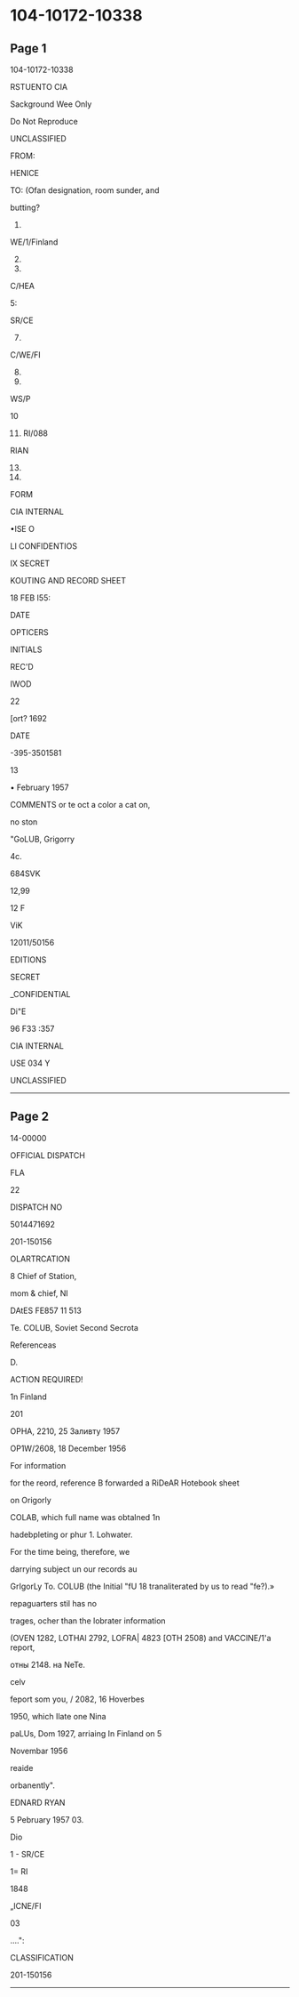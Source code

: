 # 104-10172-10338

## Page 1

104-10172-10338

RSTUENTO CIA

Sackground Wee Only

Do Not Reproduce

UNCLASSIFIED

FROM:

HENICE

TO: (Ofan designation, room sunder, and

butting?

1.

WE/1/Finland

2.

3.

C/HEA

5:

SR/CE

7.

C/WE/FI

8.

9.

WS/P

10

11. RI/088

RIAN

13.

15.

FORM

CIA INTERNAL

•ISE O

LI CONFIDENTIOS

IX SECRET

KOUTING AND RECORD SHEET

18 FEB I55:

DATE

OPTICERS

INITIALS

REC'D

IWOD

22

[ort? 1692

DATE

-395-3501581

13

• February 1957

COMMENTS or te oct a color a cat on,

no ston

"GoLUB, Grigorry

4c.

684SVK

12,99

12 F

ViK

12011/50156

EDITIONS

SECRET

_CONFIDENTIAL

Di"E

96 F33 :357

CIA INTERNAL

USE 034 Y

UNCLASSIFIED

---

## Page 2

14-00000

OFFICIAL DISPATCH

FLA

22

DISPATCH NO

5014471692

201-150156

OLARTRCATION

8 Chief of Station,

mom & chief, NI

DAtES FE857 11 513

Te. COLUB, Soviet Second Secrota

Referenceas

D.

ACTION REQUIRED!

1n Finland

201

ОРНА, 2210, 25 Заливту 1957

OP1W/2608, 18 December 1956

For information

for the reord, reference B forwarded a RiDeAR Hotebook sheet

on Origorly

COLAB, which full name was obtalned 1n

hadebpleting or phur 1. Lohwater.

For the time being, therefore, we

darrying subject un our records au

GrIgorLy To. COLUB (the Initial "fU 18 tranaliterated by us to read "fe?).»

repaguarters stil has no

trages, ocher than the lobrater information

(OVEN 1282, LOTHAl 2792, LOFRA| 4823 [OTH 2508) and VACCINE/1'a report,

отны 2148. на NeTe.

celv

feport som you, / 2082, 16 Hoverbes

1950, which Ilate one Nina

paLUs, Dom 1927, arriaing In Finland on 5

Novembar 1956

reaide

orbanently".

EDNARD RYAN

5 Pebruary 1957 03.

Dio

1 - SR/CE

1= RI

1848

„ICNE/FI

03

....":

CLASSIFICATION

201-150156

---


